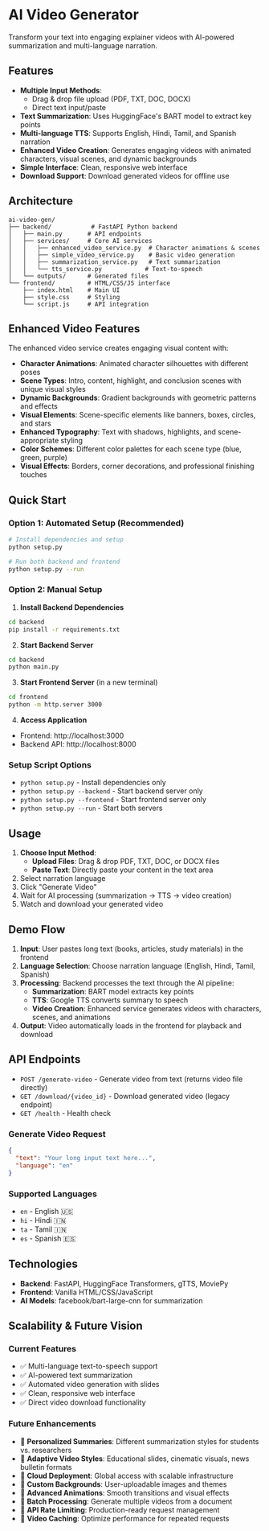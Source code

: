 # AI Video Generator

Transform your text into engaging explainer videos with AI-powered summarization and multi-language narration.

## Features

- **Multiple Input Methods**: 
  - Drag & drop file upload (PDF, TXT, DOC, DOCX)
  - Direct text input/paste
- **Text Summarization**: Uses HuggingFace's BART model to extract key points
- **Multi-language TTS**: Supports English, Hindi, Tamil, and Spanish narration
- **Enhanced Video Creation**: Generates engaging videos with animated characters, visual scenes, and dynamic backgrounds
- **Simple Interface**: Clean, responsive web interface
- **Download Support**: Download generated videos for offline use

## Architecture

```
ai-video-gen/
├── backend/           # FastAPI Python backend
│   ├── main.py       # API endpoints
│   ├── services/     # Core AI services
│   │   ├── enhanced_video_service.py  # Character animations & scenes
│   │   ├── simple_video_service.py    # Basic video generation
│   │   ├── summarization_service.py   # Text summarization
│   │   └── tts_service.py            # Text-to-speech
│   └── outputs/      # Generated files
└── frontend/         # HTML/CSS/JS interface
    ├── index.html    # Main UI
    ├── style.css     # Styling
    └── script.js     # API integration
```

## Enhanced Video Features

The enhanced video service creates engaging visual content with:

- **Character Animations**: Animated character silhouettes with different poses
- **Scene Types**: Intro, content, highlight, and conclusion scenes with unique visual styles
- **Dynamic Backgrounds**: Gradient backgrounds with geometric patterns and effects
- **Visual Elements**: Scene-specific elements like banners, boxes, circles, and stars
- **Enhanced Typography**: Text with shadows, highlights, and scene-appropriate styling
- **Color Schemes**: Different color palettes for each scene type (blue, green, purple)
- **Visual Effects**: Borders, corner decorations, and professional finishing touches

## Quick Start

### Option 1: Automated Setup (Recommended)
```bash
# Install dependencies and setup
python setup.py

# Run both backend and frontend
python setup.py --run
```

### Option 2: Manual Setup
1. **Install Backend Dependencies**
```bash
cd backend
pip install -r requirements.txt
```

2. **Start Backend Server**
```bash
cd backend
python main.py
```

3. **Start Frontend Server** (in a new terminal)
```bash
cd frontend
python -m http.server 3000
```

4. **Access Application**
- Frontend: http://localhost:3000
- Backend API: http://localhost:8000

### Setup Script Options
- `python setup.py` - Install dependencies only
- `python setup.py --backend` - Start backend server only
- `python setup.py --frontend` - Start frontend server only
- `python setup.py --run` - Start both servers

## Usage

1. **Choose Input Method**:
   - **Upload Files**: Drag & drop PDF, TXT, DOC, or DOCX files
   - **Paste Text**: Directly paste your content in the text area
2. Select narration language
3. Click "Generate Video"
4. Wait for AI processing (summarization → TTS → video creation)
5. Watch and download your generated video

## Demo Flow

1. **Input**: User pastes long text (books, articles, study materials) in the frontend
2. **Language Selection**: Choose narration language (English, Hindi, Tamil, Spanish)
3. **Processing**: Backend processes the text through the AI pipeline:
   - **Summarization**: BART model extracts key points
   - **TTS**: Google TTS converts summary to speech
   - **Video Creation**: Enhanced service generates videos with characters, scenes, and animations
4. **Output**: Video automatically loads in the frontend for playback and download

## API Endpoints

- `POST /generate-video` - Generate video from text (returns video file directly)
- `GET /download/{video_id}` - Download generated video (legacy endpoint)
- `GET /health` - Health check

### Generate Video Request
```json
{
  "text": "Your long input text here...",
  "language": "en"
}
```

### Supported Languages
- `en` - English 🇺🇸
- `hi` - Hindi 🇮🇳  
- `ta` - Tamil 🇮🇳
- `es` - Spanish 🇪🇸

## Technologies

- **Backend**: FastAPI, HuggingFace Transformers, gTTS, MoviePy
- **Frontend**: Vanilla HTML/CSS/JavaScript
- **AI Models**: facebook/bart-large-cnn for summarization

## Scalability & Future Vision

### Current Features
- ✅ Multi-language text-to-speech support
- ✅ AI-powered text summarization
- ✅ Automated video generation with slides
- ✅ Clean, responsive web interface
- ✅ Direct video download functionality

### Future Enhancements
- 🔄 **Personalized Summaries**: Different summarization styles for students vs. researchers
- 🔄 **Adaptive Video Styles**: Educational slides, cinematic visuals, news bulletin formats
- 🔄 **Cloud Deployment**: Global access with scalable infrastructure
- 🔄 **Custom Backgrounds**: User-uploadable images and themes
- 🔄 **Advanced Animations**: Smooth transitions and visual effects
- 🔄 **Batch Processing**: Generate multiple videos from a document
- 🔄 **API Rate Limiting**: Production-ready request management
- 🔄 **Video Caching**: Optimize performance for repeated requests